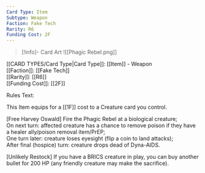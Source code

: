 ```yaml
---
Card Type: Item
Subtype: Weapon
Faction: Fake Tech
Rarity: R6
Funding Cost: 2F
---
```

> [!info]- Card Art
> ![[Phagic Rebel.png]]

[[CARD TYPES/Card Type|Card Type]]: [[Item]] - Weapon  
[[Faction]]: [[Fake Tech]]  
[[Rarity]]: [[R6]]  
[[Funding Cost]]: [[2F]]  

Rules Text:  

This Item equips for a [[1F]] cost to a Creature card you control.  

[Free Harvey Oswald] Fire the Phagic Rebel at a biological creature;  
On next turn: affected creature has a chance to remove poison if they have a healer ally/poison removal item/PrEP;  
One turn later: creature loses eyesight (flip a coin to land attacks);  
After final (hospice) turn: creature drops dead of Dyna-AIDS.  

[Unlikely Restock] If you have a BRICS creature in play, you can buy another bullet for 200 HP (any friendly creature may make the sacrifice).  